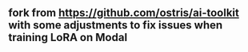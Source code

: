 ## fork from https://github.com/ostris/ai-toolkit with some adjustments to fix issues when training LoRA on Modal